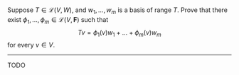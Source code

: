Suppose $T \in \mathcal L(V,W)$, and $w_1,\dots,w_m$ is a basis of $\text{range }T$. Prove that there exist $\phi_1,\dots,\phi_m \in \mathcal L(V,\mathbf F)$ such that
$$
Tv = \phi_1(v)w_1 + \dots + \phi_m(v)w_m
$$
for every $v \in V$.

---

TODO